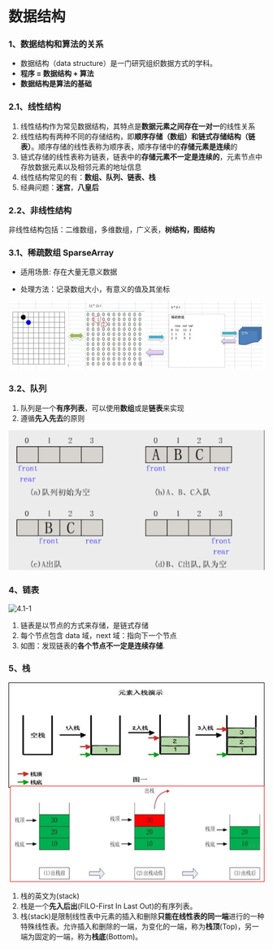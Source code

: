 # 数据结构

### 1、数据结构和算法的关系

* 数据结构（data structure）是一门研究组织数据方式的学科。
* **程序 = 数据结构 + 算法**
* **数据结构是算法的基础**



### 2.1、线性结构

1. 线性结构作为常见数据结构，其特点是**数据元素之间存在一对一**的线性关系
2. 线性结构有两种不同的存储结构，即**顺序存储（数组）和链式存储结构（链表）**。顺序存储的线性表称为顺序表，顺序存储中的**存储元素是连续**的
3. 链式存储的线性表称为链表，链表中的**存储元素不一定是连续的**，元素节点中存放数据元素以及相邻元素的地址信息
4. 线性结构常见的有：**数组、队列、链表、栈**
5. 经典问题：**迷宫**，**八皇后**



### 2.2、非线性结构

​	非线性结构包括：二维数组，多维数组，广义表，**树结构，图结构**



### 3.1、稀疏数组 SparseArray

* 适用场景: 存在大量无意义数据

* 处理方法：记录数组大小，有意义的值及其坐标

![3.1.1](./images/3.1-1.png)



### 3.2、队列

1. 队列是一个**有序列表**，可以使用**数组**或是**链表**来实现
2. 遵循**先入先去**的原则

![3.2.1](./images/3.2-1.jpg)



### 4、链表

![4.1-1](/images/4.1-1.png)  

1. 链表是以节点的方式来存储，是链式存储
2. 每个节点包含 data 域，next 域：指向下一个节点
3. 如图：发现链表的**各个节点不一定是连续存储**.



### 5、栈

![5.1-1](./images/5.1-1.jpg)

1. 栈的英文为(stack)
2. 栈是一个**先入后出**(FILO-First In Last Out)的有序列表。
3. 栈(stack)是限制线性表中元素的插入和删除**只能在线性表的同一端**进行的一种特殊线性表。允许插入和删除的一端，为变化的一端，称为**栈顶**(Top)，另一端为固定的一端，称为**栈底**(Bottom)。

